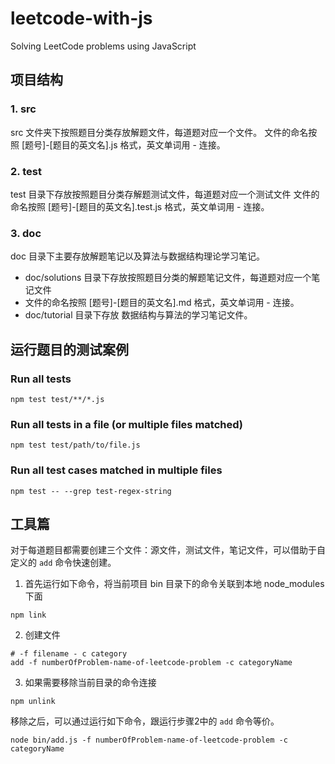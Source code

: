 # leetcode-with-js

Solving LeetCode problems using JavaScript

## 项目结构

### 1. src

src 文件夹下按照题目分类存放解题文件，每道题对应一个文件。
文件的命名按照 [题号]-[题目的英文名].js 格式，英文单词用 - 连接。

### 2. test

test 目录下存放按照题目分类存解题测试文件，每道题对应一个测试文件
文件的命名按照 [题号]-[题目的英文名].test.js 格式，英文单词用 - 连接。

### 3. doc

doc 目录下主要存放解题笔记以及算法与数据结构理论学习笔记。

- doc/solutions 目录下存放按照题目分类的解题笔记文件，每道题对应一个笔记文件
- 文件的命名按照 [题号]-[题目的英文名].md 格式，英文单词用 - 连接。
- doc/tutorial 目录下存放 数据结构与算法的学习笔记文件。

## 运行题目的测试案例

### Run all tests

```shell
npm test test/**/*.js
```

### Run all tests in a file (or multiple files matched)

```shell
npm test test/path/to/file.js
```

### Run all test cases matched in multiple files

```shell
npm test -- --grep test-regex-string
```

## 工具篇

对于每道题目都需要创建三个文件：源文件，测试文件，笔记文件，可以借助于自定义的 `add` 命令快速创建。

1. 首先运行如下命令，将当前项目 bin 目录下的命令关联到本地 node_modules 下面

```shell
npm link
```

2. 创建文件

```shell
# -f filename - c category
add -f numberOfProblem-name-of-leetcode-problem -c categoryName
```

3. 如果需要移除当前目录的命令连接

```shell
npm unlink
```

移除之后，可以通过运行如下命令，跟运行步骤2中的 `add` 命令等价。

```shell
node bin/add.js -f numberOfProblem-name-of-leetcode-problem -c categoryName
```
